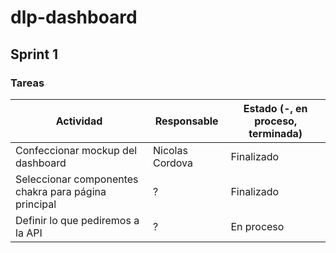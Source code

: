 # dlp-dashboard

## Sprint 1
### Tareas
| Actividad | Responsable | Estado (-, en proceso, terminada) |
| --------- | ----------- | --------------------------------- |
| Confeccionar mockup del dashboard | Nicolas Cordova | Finalizado |
| Seleccionar componentes chakra para página principal | ? | Finalizado |
| Definir lo que pediremos a la API | ? | En proceso |
